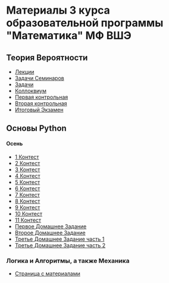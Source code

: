 # Материалы 3 курса образовательной программы "Математика" МФ ВШЭ

## Теория Вероятности

- [Лекции](https://github.com/Vladm0z/HSE-Math/raw/main/docs/3rd%20term/Probabilities/Aut_Lect/lec_en.pdf)
- [Задачи Семинаров](https://github.com/Vladm0z/HSE-Math/raw/main/docs/3rd%20term/Probabilities/Aut_Sem/seminar.pdf)
- [Задачи](https://github.com/Vladm0z/HSE-Math/raw/main/docs/3rd%20term/Probabilities/Aut_Prb/TeX/Prob.pdf)
- [Коллоквиум](https://github.com/Vladm0z/HSE-Math/raw/main/docs/3rd%20term/Probabilities/Aut_Mid/%D0%9C%D0%B0%D1%80%D0%B8%D1%8F%20%D0%9A%D0%BE%D0%B2%D0%B0%D0%BB%D0%B5%D0%B2%D0%B0%20-%20%D0%91%D0%B8%D0%BB%D0%B5%D1%82%D1%8B.pdf)
- [Первая контрольная](https://github.com/Vladm0z/HSE-Math/raw/main/docs/3rd%20term/Probabilities/Aut_Test/%D0%9C%D0%BE%D0%B7%D0%B3%D0%BE%D0%B2%D0%BE%D0%B9%D0%92%D0%A0%20%D0%BA%D1%802%20TERVER.pdf)
- [Вторая контрольная]()
- [Итоговый Экзамен](https://github.com/Vladm0z/HSE-Math/raw/main/docs/3rd%20term/Probabilities/Aut_Fin/%D0%BD%D0%B5%D0%BA%D0%BE%D1%82%D0%BE%D1%80%D1%8B%D0%B5%20%D0%B1%D0%B8%D0%BB%D0%B5%D1%82%D1%8B%20%D1%8D%D0%BA%D0%B7%D0%B0%D0%BC%D0%B5%D0%BD%D0%B0.pdf)


## Основы Python

#### Осень
- [1 Контест]()
- [2 Контест]()
- [3 Контест]()
- [4 Контест]()
- [5 Контест]()
- [6 Контест]()
- [7 Контест]()
- [8 Контест]()
- [9 Контест]()
- [10 Контест]()
- [11 Контест]()
- [Первое Домашнее Задание]()
- [Второе Домашнее Задание]()
- [Третье Домашнее Задание часть 1]()
- [Третье Домашнее Задание часть 2]()


### Логика и Алгоритмы, а также Механика

- [Страница с материалами](https://vladm0z.github.io/HSE-Math/Logic&Mechanics)

